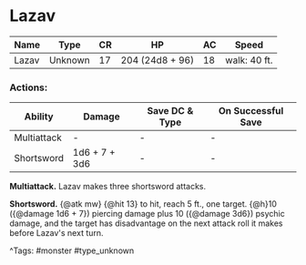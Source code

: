 # Lazav

| Name | Type | CR | HP | AC | Speed |
|------|------|----|----|----|-------|
| Lazav | Unknown | 17 | 204 (24d8 + 96) | 18 | walk: 40 ft. |

### Actions:

| Ability | Damage | Save DC & Type | On Successful Save |
|---------|--------|----------------|--------------------|
| Multiattack | - | - | - |
| Shortsword | 1d6 + 7 + 3d6 | - | - |


**Multiattack.** Lazav makes three shortsword attacks.

**Shortsword.** {@atk mw} {@hit 13} to hit, reach 5 ft., one target. {@h}10 ({@damage 1d6 + 7}) piercing damage plus 10 ({@damage 3d6}) psychic damage, and the target has disadvantage on the next attack roll it makes before Lazav's next turn.

^Tags: #monster #type_unknown